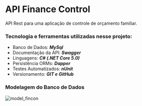 # API Finance Control

API Rest para uma aplicação de controle de orçamento familiar.

### Tecnologia e ferramentas utilizadas nesse projeto:
- Banco de Dados: ***MySql***
- Documentação da API: ***Swagger***
- Linguagens: ***C# (.NET Core 5.0)***
- Persistência ORMs: ***Dapper***
- Testes Automatizados: ***nUnit***
- Versionamento: ***GIT e GitHub***

### Modelagem do Banco de Dados

![model_fincon](https://user-images.githubusercontent.com/68349820/154356133-1d55c10d-85a0-4dc0-b50d-dc1231835598.PNG)
